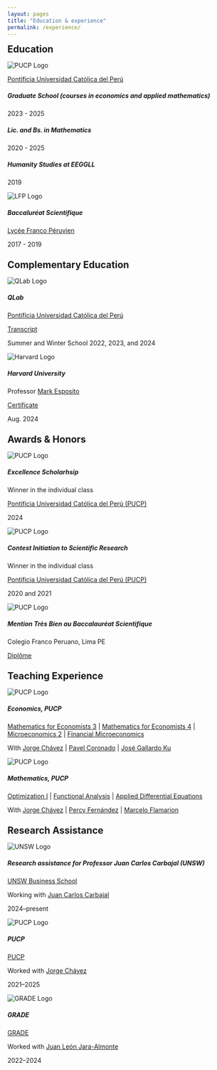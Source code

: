 ```yaml
---
layout: pages
title: "Education & experience"
permalink: /experience/
---
```


<style>
  .content-experience {
    max-width: 800px;
    margin: 0 auto;
  }
  
  .content-experience h2,
  .content-experience h3,
  .content-experience h4,
  .content-experience h5 {
    text-align: left;
    margin-left: 0;
  }
  
  h2 {
    margin-bottom: 15px;
    margin-top: 25px;
  }

  h2:first-child {
    margin-top: 0px;
  }
 h4 {
    margin: 25px 0;
  }
  
  .card-header img {
    display: block;
    margin: 0;
  }
  
  .card-body {
    text-align: left;
  }
  
  @media (max-width: 768px) {
    .card {
      width: 100% !important;
      margin: 10px 0;
    }
  }
   @media (max-width: 300px) {
    .card {
      width: 100% !important;
      margin: 5px 0;

    }
    
   .card-header img{
      width:30px;
   }

   .card-title{
      font-size: 14px !important;
   }
   .card-text{
      font-size: 12px !important;
   }

  }
</style>

<div class="content-experience">
  <!-- Education -->
  <h2>Education</h2>
  
  <div class="card">
    <div class="card-header">
      <img draggable="false" src="{{ "/assets/img/institutions/pucp-logo.png" |
        relative_url }}" alt="PUCP Logo">
    </div>
    <div class="card-body">
      <p class="card-text">
        <a href="https://www.pucp.edu.pe/carrera/matematicas/">Pontificia
          Universidad Católica del Perú</a>
      </p>
      <h5 class="card-title"> Graduate School (courses in economics and applied mathematics)</h5>
      <p class="card-text">
        2023 - 2025
      </p>
      <h5 class="card-title"> Lic. and Bs. in Mathematics</h5>
      <p class="card-text">
        2020 - 2025
      </p>
      <h5 class="card-title"> Humanity Studies at EEGGLL</h5>
      <p class="card-text">
        2019
      </p>
    </div>
  </div>
  
  <div class="card">
    <div class="card-header">
      <img draggable="false"
        src="{{ "/assets/img/institutions/LyceeFrancoPeruvien.png" | relative_url
        }}" alt="LFP Logo">
    </div>
    <div class="card-body">
      <h5 class="card-title">Baccaluréat Scientifique</h5>
      <p class="card-text"> <a href="https://lfrancope.edu.pe/">Lycée Franco
          Péruvien</a></p>
      <p class="card-text">2017 - 2019</p>
    </div>
  </div>
  
  <!-- Complementary Education -->
  <h2>Complementary Education</h2>
  
  <div class="card">
    <div class="card-header">
      <img draggable="false" src="{{ "/assets/img/institutions/qlab_logo.png"
        | relative_url }}" alt="QLab Logo">
    </div>
    <div class="card-body">
      <h5 class="card-title">QLab</h5>
      <p class="card-text">
        <a href="https://qlab.pucp.edu.pe/">Pontificia Universidad Católica
          del Perú</a>
      </p>
      <p class="card-text">
        <a href="{{ "/files/education-and-experience/diplomados_marcelo_gallardo.pdf"
          | relative_url }}">Transcript</a>
      </p>
      <p class="card-text">Summer and Winter School 2022, 2023, and 2024</p>
    </div>
  </div>
  
  <div class="card">
    <div class="card-header">
      <img draggable="false"
        src="{{ "/assets/img/institutions/harvard-logo.png" | relative_url }}"
        alt="Harvard Logo">
    </div>
    <div class="card-body">
      <h5 class="card-title">Harvard University</h5>
      <p class="card-text">
        Professor <a
          href="https://professional.dce.harvard.edu/faculty/mark-esposito/">Mark
          Esposito</a>
      </p>
      <p class="card-text">
        <a href="{{ "/files/education-and-experience/harvard_certificate.pdf"
          | relative_url }}">Certificate</a>
      </p>
      <p class="card-text">Aug. 2024</p>
    </div>
  </div>


  <!-- Awards & Honors -->
  <h2>Awards & Honors</h2>
    
  <div class="card">
    <div class="card-header">
      <img draggable="false" src="{{ "/assets/img/institutions/pucp-logo.png" |
        relative_url }}" alt="PUCP Logo">
    </div>
    <div class="card-body">
      <h5 class="card-title">Excellence Scholarhsip</h5>
      <p class="card-text">Winner in the individual class</p>
      <p class="card-text">
        <a href="https://www.pucp.edu.pe/carrera/matematicas/">Pontificia
          Universidad Católica del Perú (PUCP)</a>
      </p>
      <p class="card-text">2024</p>
    </div>
  </div>  

  <div class="card">
    <div class="card-header">
      <img draggable="false" src="{{ "/assets/img/institutions/pucp-logo.png" |
        relative_url }}" alt="PUCP Logo">
    </div>
    <div class="card-body">
      <h5 class="card-title"> Contest Initiation to Scientific Research</h5>
      <p class="card-text">Winner in the individual class</p>
      <p class="card-text">
        <a href="https://www.pucp.edu.pe/carrera/matematicas/">Pontificia
          Universidad Católica del Perú (PUCP)</a>
      </p>
      <p class="card-text">2020 and 2021</p>
    </div>
  </div>

  <div class="card">
    <div class="card-header">
      <img draggable="false"
        src="{{ "/assets/img/institutions/LyceeFrancoPeruvien.png" |
        relative_url }}" alt="PUCP Logo">
    </div>
    <div class="card-body">
      <h5 class="card-title">Mention Très Bien au Baccalauréat
        Scientifique</h5>
      <p class="card-text">Colegio Franco Peruano, Lima PE</p>
      <p class="card-text">
        <a href="{{ "/files/education-and-experience/bac_s_releve_notes.pdf" |
          relative_url }}">Diplôme</a>
      </p>
    </div>
  
  </div>

<h2>Teaching Experience</h2>

<div class="card">
  <div class="card-header">
    <img draggable="false" src="{{ '/assets/img/institutions/pucp-logo.png' | relative_url }}" alt="PUCP Logo">
  </div>
  <div class="card-body">
    <h5 class="card-title">Economics, PUCP</h5>
    <p class="card-text">
      <a href="{{ '/courses/mathematics-for-economists-3/2022-1' | relative_url }}">Mathematics for Economists 3</a> |
      <a href="{{ '/courses/mathematics-for-economists-4/2022-2' | relative_url }}">Mathematics for Economists 4</a> |
      <a href="{{ '/courses/microeconomics/2024-2' | relative_url }}">Microeconomics 2</a> |
      <a href="{{ '/courses/financial-microeconomics/2024-2/' | relative_url }}">Financial Microeconomics</a>
    </p>
    <p class="card-text muted">
      With
      <a href="https://www.pucp.edu.pe/profesor/jorge-chavez-fuentes" target="_blank" rel="noopener">Jorge Chávez</a> |
      <a href="https://www.pucp.edu.pe/profesor/pavel-coronado-castellanos" target="_blank" rel="noopener">Pavel Coronado</a> |
      <a href="https://es.wikipedia.org/wiki/Jos%C3%A9_Gallardo_Ku" target="_blank" rel="noopener">José Gallardo Ku</a>
    </p>
  </div>
</div>

<div class="card">
  <div class="card-header">
    <img draggable="false" src="{{ '/assets/img/institutions/pucp-logo.png' | relative_url }}" alt="PUCP Logo">
  </div>
  <div class="card-body">
    <h5 class="card-title">Mathematics, PUCP</h5>
    <p class="card-text">
      <a href="{{ '/courses/optimization-i/2024-1' | relative_url }}">Optimization I</a> |
      <a href="{{ '/courses/functional-analysis/2024-1' | relative_url }}">Functional Analysis</a> |
      <a href="{{ '/courses/applied-differential-equations/2025-2' | relative_url }}">Applied Differential Equations</a>
    </p>
    <p class="card-text muted">
      With
      <a href="https://www.pucp.edu.pe/profesor/jorge-chavez-fuentes" target="_blank" rel="noopener">Jorge Chávez</a> |
      <a href="https://www.pucp.edu.pe/profesor/percy-fernandez-sanchez" target="_blank" rel="noopener">Percy Fernández</a> |
      <a href="https://www.pucp.edu.pe/profesor/marcelo-velloso-flamarion-vasconcellos" target="_blank" rel="noopener">Marcelo Flamarion</a>
    </p>
  </div>
</div>


  <!-- Research Assistance -->
  <h2>Research Assistance</h2>

  <div class="card">
    <div class="card-header">
      <img draggable="false" src="{{ '/assets/img/institutions/unsw.png' | relative_url }}" alt="UNSW Logo">
    </div>
    <div class="card-body">
      <h5 class="card-title">Research assistance for Professor Juan Carlos Carbajal (UNSW)</h5>
      <p class="card-text"><a href="https://www.unsw.edu.au/business/our-schools/economics">UNSW Business School</a></p>
      <p class="card-text">Working with <a href="https://sites.google.com/site/carbajaleconomics/home" target="_blank" rel="noopener">Juan Carlos Carbajal</a></p>
      <p class="card-text muted">2024–present</p>
    </div>
  </div>

  <div class="card">
    <div class="card-header">
      <img draggable="false" src="{{ '/assets/img/institutions/pucp-logo.png' | relative_url }}" alt="PUCP Logo">
    </div>
    <div class="card-body">
      <h5 class="card-title">PUCP</h5>
      <p class="card-text"><a href="https://cris.pucp.edu.pe/en/persons/jorge-richard-chavez-fuentes">PUCP</a></p>
      <p class="card-text">Worked with <a href="https://cris.pucp.edu.pe/en/persons/jorge-richard-chavez-fuentes" target="_blank" rel="noopener">Jorge Chávez</a></p>
      <p class="card-text muted">2021–2025</p>
    </div>
  </div>

  <div class="card">
    <div class="card-header">
      <img draggable="false" src="{{ '/assets/img/institutions/grade_logo.png' | relative_url }}" alt="GRADE Logo">
    </div>
    <div class="card-body">
      <h5 class="card-title">GRADE</h5>
      <p class="card-text"><a href="https://www.grade.org.pe/en/investigadores/personal/jleon/">GRADE</a></p>
      <p class="card-text">Worked with <a href="https://www.grade.org.pe/en/investigadores/personal/jleon/" target="_blank" rel="noopener">Juan León Jara-Almonte</a></p>
      <p class="card-text muted">2022–2024</p>
    </div>
  </div>

</div>
